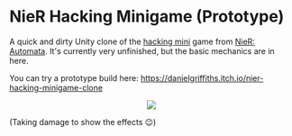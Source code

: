 # NieR Hacking Minigame (Prototype)

A quick and dirty Unity clone of the [hacking mini](https://www.youtube.com/watch?v=jT2jOeFo5HQ&t=219s) game from [NieR: Automata](https://en.wikipedia.org/wiki/Nier:_Automata). It's currently very unfinished, but the basic mechanics are in here.

You can try a prototype build here: https://danielgriffiths.itch.io/nier-hacking-minigame-clone

<p align="center"><img src="/image.gif"/></p>

(Taking damage to show the effects 😉)
